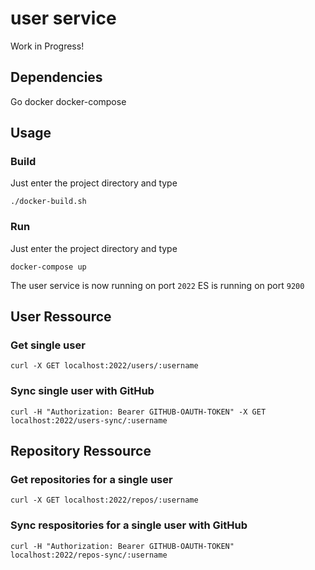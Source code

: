 # user service
Work in Progress!

## Dependencies
Go
docker
docker-compose

## Usage
### Build
Just enter the project directory and type

    ./docker-build.sh

### Run
Just enter the project directory and type

    docker-compose up

The user service is now running on port `2022`
ES is running on port `9200`

## User Ressource

### Get single user

    curl -X GET localhost:2022/users/:username

### Sync single user with GitHub

    curl -H "Authorization: Bearer GITHUB-OAUTH-TOKEN" -X GET localhost:2022/users-sync/:username

## Repository Ressource

### Get repositories for a single user

    curl -X GET localhost:2022/repos/:username

### Sync respositories for a single user with GitHub

    curl -H "Authorization: Bearer GITHUB-OAUTH-TOKEN" localhost:2022/repos-sync/:username







